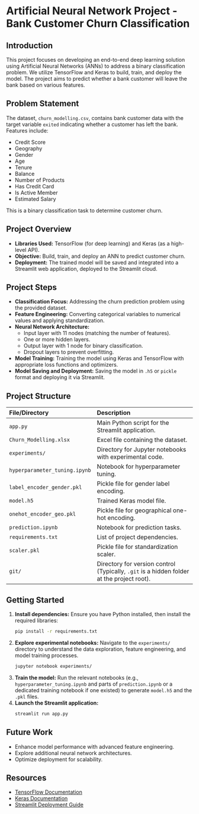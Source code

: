 # Artificial Neural Network Project - Bank Customer Churn Classification

## Introduction

This project focuses on developing an end-to-end deep learning solution using Artificial Neural Networks (ANNs) to address a binary classification problem. We utilize TensorFlow and Keras to build, train, and deploy the model. The project aims to predict whether a bank customer will leave the bank based on various features.

## Problem Statement

The dataset, `churn_modelling.csv`, contains bank customer data with the target variable `exited` indicating whether a customer has left the bank. Features include:

* Credit Score
* Geography
* Gender
* Age
* Tenure
* Balance
* Number of Products
* Has Credit Card
* Is Active Member
* Estimated Salary

This is a binary classification task to determine customer churn.

## Project Overview

* **Libraries Used:** TensorFlow (for deep learning) and Keras (as a high-level API).
* **Objective:** Build, train, and deploy an ANN to predict customer churn.
* **Deployment:** The trained model will be saved and integrated into a Streamlit web application, deployed to the Streamlit cloud.

## Project Steps

* **Classification Focus:** Addressing the churn prediction problem using the provided dataset.
* **Feature Engineering:** Converting categorical variables to numerical values and applying standardization.
* **Neural Network Architecture:**
    * Input layer with 11 nodes (matching the number of features).
    * One or more hidden layers.
    * Output layer with 1 node for binary classification.
    * Dropout layers to prevent overfitting.
* **Model Training:** Training the model using Keras and TensorFlow with appropriate loss functions and optimizers.
* **Model Saving and Deployment:** Saving the model in `.h5` or `pickle` format and deploying it via Streamlit.

## Project Structure

| File/Directory             | Description                                          |
| :------------------------- | :--------------------------------------------------- |
| `app.py`                   | Main Python script for the Streamlit application.    |
| `Churn_Modelling.xlsx`     | Excel file containing the dataset.                   |
| `experiments/`             | Directory for Jupyter notebooks with experimental code. |
| `hyperparameter_tuning.ipynb` | Notebook for hyperparameter tuning.                  |
| `label_encoder_gender.pkl` | Pickle file for gender label encoding.               |
| `model.h5`                 | Trained Keras model file.                            |
| `onehot_encoder_geo.pkl`   | Pickle file for geographical one-hot encoding.       |
| `prediction.ipynb`         | Notebook for prediction tasks.                       |
| `requirements.txt`         | List of project dependencies.                        |
| `scaler.pkl`               | Pickle file for standardization scaler.              |
| `git/`                     | Directory for version control (Typically, `.git` is a hidden folder at the project root). |

## Getting Started

1.  **Install dependencies:** Ensure you have Python installed, then install the required libraries:
    ```bash
    pip install -r requirements.txt
    ```
2.  **Explore experimental notebooks:** Navigate to the `experiments/` directory to understand the data exploration, feature engineering, and model training processes.
    ```bash
    jupyter notebook experiments/
    ```
3.  **Train the model:** Run the relevant notebooks (e.g., `hyperparameter_tuning.ipynb` and parts of `prediction.ipynb` or a dedicated training notebook if one existed) to generate `model.h5` and the `.pkl` files.
4.  **Launch the Streamlit application:**
    ```bash
    streamlit run app.py
    ```

## Future Work

* Enhance model performance with advanced feature engineering.
* Explore additional neural network architectures.
* Optimize deployment for scalability.

## Resources

* [TensorFlow Documentation](https://www.tensorflow.org/api_docs/python/)
* [Keras Documentation](https://keras.io/api/)
* [Streamlit Deployment Guide](https://docs.streamlit.io/streamlit-cloud/deploy-your-app)
